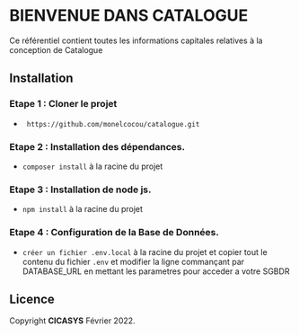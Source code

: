 # BIENVENUE DANS CATALOGUE

Ce référentiel contient toutes les informations capitales relatives à la conception de Catalogue


## Installation

### Etape 1 : Cloner le projet

- ` https://github.com/monelcocou/catalogue.git`

### Etape 2 : Installation des dépendances.
- `composer install`  à la racine du projet

### Etape 3 : Installation de node js.
- `npm install`  à la racine du projet

### Etape 4 : Configuration de la Base de Données.
- `créer un fichier .env.local`  à la racine du projet et copier tout le contenu du fichier `.env`
  et modifier la ligne commançant par DATABASE_URL en mettant les parametres pour acceder a votre SGBDR


## Licence

Copyright **CICASYS** Février 2022. 
